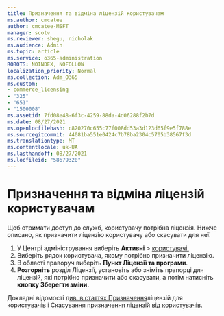 ```yaml
---
title: Призначення та відміна ліцензій користувачам
ms.author: cmcatee
author: cmcatee-MSFT
manager: scotv
ms.reviewer: shegu, nicholak
ms.audience: Admin
ms.topic: article
ms.service: o365-administration
ROBOTS: NOINDEX, NOFOLLOW
localization_priority: Normal
ms.collection: Adm_O365
ms.custom:
- commerce_licensing
- "325"
- "651"
- "1500008"
ms.assetid: 7fd08e48-6f3c-4259-88da-4d06288f2b7d
ms.date: 08/27/2021
ms.openlocfilehash: c820270c655c77f008dd53a3d123d65f9e5f788e
ms.sourcegitcommit: 44081ba551e0424c7b78ba2304c5705b38567f3d
ms.translationtype: MT
ms.contentlocale: uk-UA
ms.lasthandoff: 08/27/2021
ms.locfileid: "58679320"
---
```

# <a name="assign-or-unassign-licenses-to-users"></a>Призначення та відміна ліцензій користувачам

Щоб отримати доступ до служб, користувачу потрібна ліцензія. Нижче описано, як призначити ліцензію користувачу або скасувати для неї.
  
1. У Центрі адміністрування виберіть **Активні** \> [користувачі.](https://go.microsoft.com/fwlink/p/?linkid=834822)
2. Виберіть рядок користувача, якому потрібно призначити ліцензію.
3. В області праворуч виберіть **Пункт Ліцензії та програми**.
4. **Розгорніть** розділ Ліцензії, установіть або зніміть прапорці для ліцензій, які потрібно призначити або скасувати, а потім натисніть **кнопку Зберегти зміни.**

Докладні відомості [див. в статтях Призначення](https://docs.microsoft.com/microsoft-365/admin/manage/assign-licenses-to-users)ліцензій для користувачів і Скасування призначення ліцензій [від користувачів.](https://docs.microsoft.com/microsoft-365/admin/manage/remove-licenses-from-users)